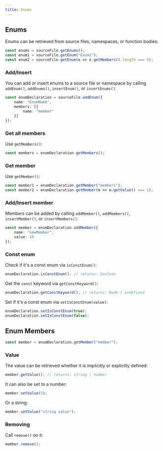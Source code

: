 ```yaml
---
title: Enums
---
```


## Enums

Enums can be retrieved from source files, namespaces, or function bodies:

```typescript
const enums = sourceFile.getEnums();
const enum1 = sourceFile.getEnum("Enum1");
const enum2 = sourceFile.getEnum(e => e.getMembers().length === 5);
```

### Add/Insert

You can add or insert enums to a source file or namespace by calling `addEnum()`, `addEnums()`, `insertEnum()`, or `insertEnums()`.

```typescript
const enumDeclaration = sourceFile.addEnum({
    name: "EnumName",
    members: [{
        name: "member"
    }]
});
```

### Get all members

Use `getMembers()`:

```typescript
const members = enumDeclaration.getMembers();
```

### Get member

Use `getMember()`:

```typescript
const member1 = enumDeclaration.getMember("member1");
const member2 = enumDeclaration.getMember(m => m.getValue() === 1);
```

### Add/Insert member

Members can be added by calling `addMember()`, `addMembers()`, `insertMember()`, or `insertMembers()`:

```typescript
const member = enumDeclaration.addMember({
    name: "newMember",
    value: 10
});
```

### Const enum

Check if it's a const enum via `isConstEnum()`:

```typescript
enumDeclaration.isConstEnum(); // returns: boolean
```

Get the `const` keyword via `getConstKeyword()`:

```typescript
enumDeclaration.getConstKeyword(); // returns: Node | undefined
```

Set if it's a const enum via `setIsConstEnum(value)`:

```typescript
enumDeclaration.setIsConstEnum(true);
enumDeclaration.setIsConstEnum(false);
```

## Enum Members

```typescript
const member = enumDeclaration.getMember("member");
```

### Value

The value can be retrieved whether it is implicitly or explicitly defined:

```typescript
member.getValue(); // returns: string | number
```

It can also be set to a number:

```typescript
member.setValue(5);
```

Or a string:

```typescript
member.setValue("string value");
```

### Removing

Call `remove()` on it:

```typescript
member.remove();
```
